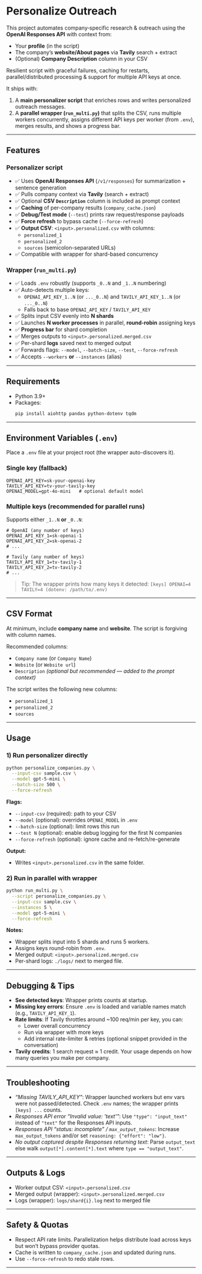 # Personalize Outreach

This project automates company‑specific research & outreach using the **OpenAI Responses API** with context from:
- Your **profile** (in the script)
- The company’s **website/About pages** via **Tavily** search + extract
- (Optional) **Company Description** column in your CSV

Resilient script with graceful failures, caching for restarts, parallel/distributed processing & support for multiple API keys at once.

It ships with:
1) A **main personalizer script** that enriches rows and writes personalized outreach messages.
2) A **parallel wrapper (`run_multi.py`)** that splits the CSV, runs multiple workers concurrently, assigns different API keys per worker (from `.env`), merges results, and shows a progress bar.

---

## Features

### Personalizer script
- ✅ Uses **OpenAI Responses API** (`/v1/responses`) for summarization + sentence generation
- ✅ Pulls company context via **Tavily** (search + extract)
- ✅ Optional **CSV `Description`** column is included as prompt context
- ✅ **Caching** of per-company results (`company_cache.json`)
- ✅ **Debug/Test mode** (`--test`) prints raw request/response payloads
- ✅ **Force refresh** to bypass cache (`--force-refresh`)
- ✅ **Output CSV**: `<input>.personalized.csv` with columns:
  - `personalized_1`
  - `personalized_2`
  - `sources` (semicolon-separated URLs)
- ✅ Compatible with wrapper for shard-based concurrency

### Wrapper (`run_multi.py`)
- ✅ Loads `.env` robustly (supports `_0..N` and `_1..N` numbering)
- ✅ Auto-detects multiple keys:
  - `OPENAI_API_KEY_1..N` (or `..._0..N`) and `TAVILY_API_KEY_1..N` (or `..._0..N`)
  - Falls back to base `OPENAI_API_KEY` / `TAVILY_API_KEY`
- ✅ Splits input CSV evenly into **N shards**
- ✅ Launches **N worker processes** in parallel, **round‑robin** assigning keys
- ✅ **Progress bar** for shard completion
- ✅ Merges outputs to `<input>.personalized.merged.csv`
- ✅ Per-shard **logs** saved next to merged output
- ✅ Forwards flags: `--model`, `--batch-size`, `--test`, `--force-refresh`
- ✅ Accepts `--workers` **or** `--instances` (alias)

---

## Requirements

- Python 3.9+
- Packages:
  ```bash
  pip install aiohttp pandas python-dotenv tqdm
  ```

---

## Environment Variables (`.env`)

Place a `.env` file at your project root (the wrapper auto-discovers it).

### Single key (fallback)
```env
OPENAI_API_KEY=sk-your-openai-key
TAVILY_API_KEY=tv-your-tavily-key
OPENAI_MODEL=gpt-4o-mini   # optional default model
```

### Multiple keys (recommended for parallel runs)
Supports either `_1..N` **or** `_0..N`:
```env
# OpenAI (any number of keys)
OPENAI_API_KEY_1=sk-openai-1
OPENAI_API_KEY_2=sk-openai-2
# ...

# Tavily (any number of keys)
TAVILY_API_KEY_1=tv-tavily-1
TAVILY_API_KEY_2=tv-tavily-2
# ...
```

> Tip: The wrapper prints how many keys it detected:
> `[keys] OPENAI=4 TAVILY=4 (dotenv: /path/to/.env)`

---

## CSV Format

At minimum, include **company name** and **website**. The script is forgiving with column names.

Recommended columns:
- `Company name` (or `Company Name`)
- `Website` (or `Website url`)
- `Description` *(optional but recommended — added to the prompt context)*

The script writes the following new columns:
- `personalized_1`
- `personalized_2`
- `sources`

---

## Usage

### 1) Run personalizer directly
```bash
python personalize_companies.py \
  --input-csv sample.csv \
  --model gpt-5-mini \
  --batch-size 500 \
  --force-refresh
```

**Flags:**
- `--input-csv` (required): path to your CSV
- `--model` (optional): overrides `OPENAI_MODEL` in `.env`
- `--batch-size` (optional): limit rows this run
- `--test N` (optional): enable debug logging for the first N companies
- `--force-refresh` (optional): ignore cache and re-fetch/re-generate

**Output:**
- Writes `<input>.personalized.csv` in the same folder.

### 2) Run in parallel with wrapper
```bash
python run_multi.py \
  --script personalize_companies.py \
  --input-csv sample.csv \
  --instances 5 \
  --model gpt-5-mini \
  --force-refresh
```
**Notes:**
- Wrapper splits input into 5 shards and runs 5 workers.
- Assigns keys round-robin from `.env`.
- Merged output: `<input>.personalized.merged.csv`
- Per-shard logs: `./logs/` next to merged file.

---

## Debugging & Tips

- **See detected keys**: Wrapper prints counts at startup.
- **Missing key errors**: Ensure `.env` is loaded and variable names match (e.g., `TAVILY_API_KEY_1`).
- **Rate limits**: If Tavily throttles around ~100 req/min per key, you can:
  - Lower overall concurrency
  - Run via wrapper with more keys
  - Add internal rate-limiter & retries (optional snippet provided in the conversation)
- **Tavily credits**: 1 search request ≈ 1 credit. Your usage depends on how many queries you make per company.

---

## Troubleshooting

- *“Missing TAVILY_API_KEY”*: Wrapper launched workers but env vars were not passed/detected. Check `.env` names; the wrapper prints `[keys] ...` counts.
- *Responses API error “Invalid value: 'text'”*: Use `"type": "input_text"` instead of `"text"` for the Responses API inputs.
- *Responses API “status: incomplete” / `max_output_tokens`*: Increase `max_output_tokens` and/or set `reasoning: {"effort": "low"}`.
- *No output captured despite Responses returning text*: Parse `output_text` else walk `output[*].content[*].text` where `type == "output_text"`.

---

## Outputs & Logs

- Worker output CSV: `<input>.personalized.csv`
- Merged output (wrapper): `<input>.personalized.merged.csv`
- Logs (wrapper): `logs/shard{i}.log` next to merged file

---

## Safety & Quotas

- Respect API rate limits. Parallelization helps distribute load across keys but won’t bypass provider quotas.
- Cache is written to `company_cache.json` and updated during runs.
- Use `--force-refresh` to redo stale rows.

---
